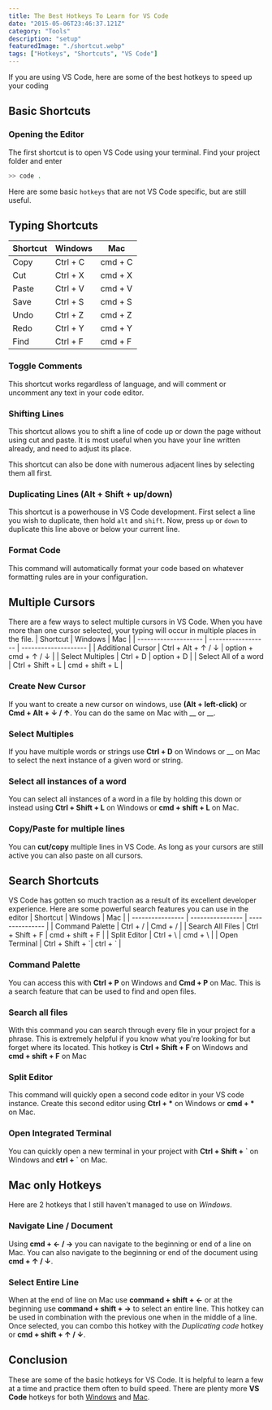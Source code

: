 ```yaml
---
title: The Best Hotkeys To Learn for VS Code
date: "2015-05-06T23:46:37.121Z"
category: "Tools"
description: "setup"
featuredImage: "./shortcut.webp"
tags: ["Hotkeys", "Shortcuts", "VS Code"]
---
```


If you are using VS Code, here are some of the best hotkeys to speed up your coding

## Basic Shortcuts

### Opening the Editor
The first shortcut is to open VS Code using your terminal. Find your project folder and enter

```bash
>> code .
```
  
Here are some basic `hotkeys` that are not VS Code specific, but are still useful.
  
## Typing Shortcuts
| Shortcut    | Windows      | Mac       |
| ----------- | ------------ | --------- |
| Copy        | Ctrl + C     | cmd + C   |
| Cut         | Ctrl + X     | cmd + X   |
| Paste       | Ctrl + V     | cmd + V   |
| Save        | Ctrl + S     | cmd + S   |
| Undo        | Ctrl + Z     | cmd + Z   |
| Redo        | Ctrl + Y     | cmd + Y   |
| Find        | Ctrl + F     | cmd + F   |

### Toggle Comments
This shortcut works regardless of language, and will comment or uncomment any text in your code editor.

### Shifting Lines
This shortcut allows you to shift a line of code up or down the page without using cut and paste. It is most useful when you have your line written already, and need to adjust its place. 

This shortcut can also be done with numerous adjacent lines by selecting them all first.

### Duplicating Lines (Alt + Shift + up/down)
This shortcut is a powerhouse in VS Code development. First select a line you wish to duplicate, then hold `alt` and `shift`. Now, press `up` or `down` to duplicate this line above or below your current line.

### Format Code
This command will automatically format your code based on whatever formatting rules are in your configuration.

## Multiple Cursors
There are a few ways to select multiple cursors in VS Code. When you have more than one cursor selected, your typing will occur in multiple places in the file.
| Shortcut             | Windows            | Mac                  |
| -------------------- | ------------------ | -------------------- |
| Additional Cursor    | Ctrl + Alt + ↑ / ↓ | option + cmd + ↑ / ↓ |
| Select Multiples     | Ctrl + D           | option + D           |
| Select All of a word | Ctrl + Shift + L   | cmd + shift + L      |

### Create New Cursor
If you want to create a new cursor on windows, use **(Alt + left-click)** or **Cmd + Alt + ↓ / ↑**. You can do the same on Mac with __ or __.  

### Select Multiples
If you have multiple words or strings use **Ctrl + D** on Windows or __ on Mac to select the next instance of a given word or string. 

### Select all instances of a word
You can select all instances of a word in a file by holding this down or instead using **Ctrl + Shift + L** on Windows or **cmd + shift + L** on Mac.
  
### Copy/Paste for multiple lines
You can **cut/copy** multiple lines in VS Code. As long as your cursors are still active you can also paste on all cursors.

## Search Shortcuts
VS Code has gotten so much traction as a result of its excellent developer experience. Here are some powerful search features you can use in the editor
| Shortcut         | Windows          | Mac             |
| ---------------- | ---------------- | --------------- |
| Command Palette  | Ctrl + /         | Cmd + /         |
| Search All Files | Ctrl + Shift + F | cmd + shift + F |
| Split Editor     | Ctrl + \         | cmd + \         |
| Open Terminal    | Ctrl + Shift + \`| ctrl + \`       |


### Command Palette
You can access this with **Ctrl + P** on Windows and **Cmd + P** on Mac. This is a search feature that can be used to find and open files. 

### Search all files
With this command you can search through every file in your project for a phrase. This is extremely helpful if you know what you're looking for but forget where its located. This hotkey is **Ctrl + Shift + F** on Windows and **cmd + shift + F** on Mac

### Split Editor
This command will quickly open a second code editor in your VS code instance. Create this second editor using **Ctrl + \*** on Windows or **cmd + \*** on Mac.

### Open Integrated Terminal
You can quickly open a new terminal in your project with **Ctrl + Shift + \`** on Windows and **ctrl + \`** on Mac.

## Mac only Hotkeys
Here are 2 hotkeys that I still haven't managed to use on *Windows*.

### Navigate Line / Document 
Using **cmd + ← / →** you can navigate to the beginning or end of a line on Mac. You can also navigate to the beginning or end of the document using **cmd + ↑ / ↓**.

### Select Entire Line
When at the end of line on Mac use **command + shift + ←** or at the beginning use **command + shift + →** to select an entire line. This hotkey can be used in combination with the previous one when in the middle of a line. Once selected, you can combo this hotkey with the *Duplicating code* hotkey or **cmd + shift + ↑ / ↓**.

## Conclusion
These are some of the basic hotkeys for VS Code. It is helpful to learn a few at a time and practice them often to build speed. There are plenty more **VS Code** hotkeys for both [Windows](https://code.visualstudio.com/shortcuts/keyboard-shortcuts-windows.pdf) and [Mac](https://code.visualstudio.com/shortcuts/keyboard-shortcuts-macos.pdf).


